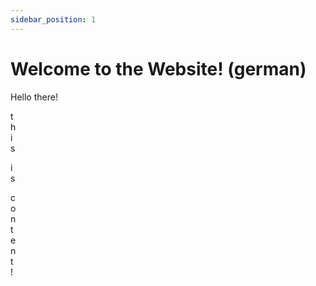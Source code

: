 ```yaml
---
sidebar_position: 1
---
```


# Welcome to the Website! (german)

Hello there!

t  
h  
i  
s


i  
s

c  
o  
n  
t  
e  
n  
t  
!
